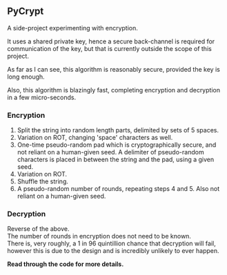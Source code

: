 ## PyCrypt

A side-project experimenting with encryption.  

It uses a shared private key, hence a secure back-channel is required for communication of the key, but that is currently outside the scope of this project.

As far as I can see, this algorithm is reasonably secure, provided the key is long enough.

Also, this algorithm is blazingly fast, completing encryption and decryption in a few micro-seconds.

### Encryption
 1. Split the string into random length parts, delimited by sets of 5 spaces.
 2. Variation on ROT, changing 'space' characters as well.
 3. One-time pseudo-random pad which is cryptographically secure, and not reliant on a human-given seed. A delimiter of pseudo-random characters is placed in between the string and the pad, using a given seed.
 4. Variation on ROT.
 5. Shuffle the string.
 6. A pseudo-random number of rounds, repeating steps 4 and 5. Also not reliant on a human-given seed.

### Decryption
Reverse of the above.  
The number of rounds in encryption does not need to be known.  
There is, very roughly, a 1 in 96 quintillion chance that decryption will fail, however this is due to the design and is incredibly unlikely to ever happen.


**Read through the code for more details.**
